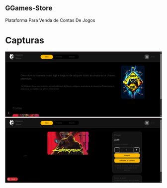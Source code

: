## GGames-Store

<p>Plataforma Para Venda de Contas De Jogos</p> 

# Capturas

<img src="./assets/captura1.png">
<img src="./assets/captura2.png">